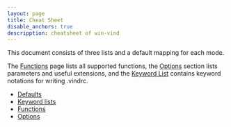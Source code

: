```yaml
---
layout: page
title: Cheat Sheet
disable_anchors: true
descripption: cheatsheet of win-vind
---
```


This document consists of three lists and a default mapping for each mode.

The [Functions](functions) page lists all supported functions, the [Options](options) section lists parameters and useful extensions, and the [Keyword List](keyword_lists) contains keyword notations for writing .vindrc.

- [Defaults](defaults)
- [Keyword lists](keywords)
- [Functions](functions)
- [Options](options)
